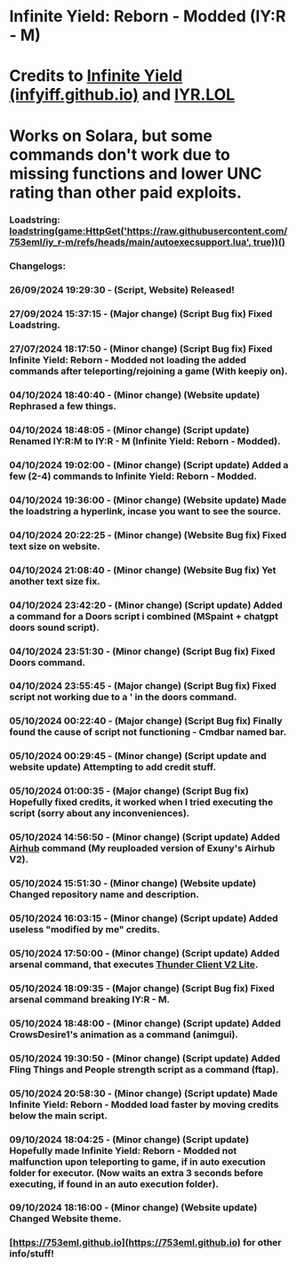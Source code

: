 # Infinite Yield: Reborn - Modded (IY:R - M)

# Credits to [Infinite Yield (infyiff.github.io)](https://infyiff.github.io) and [IYR.LOL](https://iyr.lol)

# Works on Solara, but some commands don't work due to missing functions and lower UNC rating than other paid exploits.

### Loadstring: [loadstring(game:HttpGet('https://raw.githubusercontent.com/753eml/iy_r-m/refs/heads/main/autoexecsupport.lua', true))()](https://raw.githubusercontent.com/753eml/iy_r-m/refs/heads/main/autoexecsupport.lua)

### Changelogs:

### 26/09/2024 19:29:30 - (Script, Website) Released!

### 27/09/2024 15:37:15 - (Major change) (Script Bug fix) Fixed Loadstring.

### 27/07/2024 18:17:50 - (Minor change) (Script Bug fix) Fixed Infinite Yield: Reborn - Modded not loading the added commands after teleporting/rejoining a game (With keepiy on).

### 04/10/2024 18:40:40 - (Minor change) (Website update) Rephrased a few things.

### 04/10/2024 18:48:05 - (Minor change) (Script update) Renamed IY:R:M to IY:R - M (Infinite Yield: Reborn - Modded).

### 04/10/2024 19:02:00 - (Minor change) (Script update) Added a few (2-4) commands to Infinite Yield: Reborn - Modded.

### 04/10/2024 19:36:00 - (Minor change) (Website update) Made the loadstring a hyperlink, incase you want to see the source.

### 04/10/2024 20:22:25 - (Minor change) (Website Bug fix) Fixed text size on website.

### 04/10/2024 21:08:40 - (Minor change) (Website Bug fix) Yet another text size fix.

### 04/10/2024 23:42:20 - (Minor change) (Script update) Added a command for a Doors script i combined (MSpaint + chatgpt doors sound script).

### 04/10/2024 23:51:30 - (Minor change) (Script Bug fix) Fixed Doors command.

### 04/10/2024 23:55:45 - (Major change) (Script Bug fix) Fixed script not working due to a ' in the doors command.

### 05/10/2024 00:22:40 - (Major change) (Script Bug fix) Finally found the cause of script not functioning - Cmdbar named bar.

### 05/10/2024 00:29:45 - (Minor change) (Script update and website update) Attempting to add credit stuff.

### 05/10/2024 01:00:35 - (Major change) (Script Bug fix) Hopefully fixed credits, it worked when I tried executing the script (sorry about any inconveniences).

### 05/10/2024 14:56:50 - (Minor change) (Script update) Added [Airhub](https://github.com/Exunys/AirHub-V2) command (My reuploaded version of Exuny's Airhub V2).

### 05/10/2024 15:51:30 - (Minor change) (Website update) Changed repository name and description.

### 05/10/2024 16:03:15 - (Minor change) (Script update) Added useless "modified by me" credits.

### 05/10/2024 17:50:00 - (Minor change) (Script update) Added arsenal command, that executes [Thunder Client V2 Lite](https://discord.gg/thunderclient).

### 05/10/2024 18:09:35 - (Major change) (Script Bug fix) Fixed arsenal command breaking IY:R - M.

### 05/10/2024 18:48:00 - (Minor change) (Script update) Added CrowsDesire1's animation as a command (animgui).

### 05/10/2024 19:30:50 - (Minor change) (Script update) Added Fling Things and People strength script as a command (ftap).

### 05/10/2024 20:58:30 - (Minor change) (Script update) Made Infinite Yield: Reborn - Modded load faster by moving credits below the main script.

### 09/10/2024 18:04:25 - (Minor change) (Script update) Hopefully made Infinite Yield: Reborn - Modded not malfunction upon teleporting to game, if in auto execution folder for executor. (Now waits an extra 3 seconds before executing, if found in an auto execution folder).

### 09/10/2024 18:16:00 - (Minor change) (Website update) Changed Website theme.

### [https://753eml.github.io](https://753eml.github.io) for other info/stuff!
